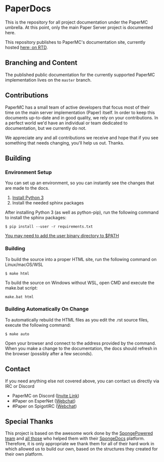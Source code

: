 # PaperDocs
This is the repository for all project documentation under the PaperMC umbrella.
At this point, only the main Paper Server project is documented here.

This repository publishes to PaperMC's documentation site, currently hosted [here; on RTD](https://paper.readthedocs.io).

## Branching and Content

The published public documentation for the currently supported PaperMC implementation lives on the `master` branch.

## Contributions

PaperMC has a small team of active developers that focus most of their time on the main server implementation (Paper) itself. In order to keep this documents up-to-date and in good quality, we rely on your contributions. In a perfect world we'd have an individual or team dedicated to documentation, but we currently do not.

We appreciate any and all contributions we receive and hope that if you see something that needs changing, you'll help us out. Thanks.

## Building

### Environment Setup

You can set up an environment, so you can instantly see the changes that are made to the docs.

1. [Install Python 3](https://www.python.org)
2. Install the needed sphinx packages

After installing Python 3 (as well as python-pip), run the following command to install the sphinx packages:

	$ pip install --user -r requirements.txt

[You may need to add the user binary directory to $PATH](https://packaging.python.org/tutorials/installing-packages/#installing-to-the-user-site)

### Building

To build the source into a proper HTML site, run the following command on Linux/macOS/WSL

	$ make html

To build the source on Windows without WSL, open CMD and execute the make.bat script:

	make.bat html

### Building Automatically On Change

To automatically rebuild the HTML files as you edit the .rst source files, execute the following command:

	$ make auto

Open your browser and connect to the address provided by the command. When you make a change to the documentation, the docs should refresh in the browser (possibly after a few seconds).

## Contact

If you need anything else not covered above, you can contact us directly via IRC or Discord

  + PaperMC on Discord ([Invite Link](https://discord.gg/papermc))
  + #Paper on EsperNet ([Webchat](https://webchat.esper.net/?channels=paper))
  + #Paper on SpigotIRC ([Webchat](http://elmer.spi.gt/iris/?channels=paper))

## Special Thanks
This project is based on the awesome work done by the [SpongePowered team](https://github.com/SpongePowered/) and [all those](https://github.com/SpongePowered/SpongeDocs/graphs/contributors) who helped them with their [SpongeDocs](https://github.com/SpongePowered/SpongeDocs) platform.
Therefore, it is only appropriate we thank them for all of their hard work in which allowed us to build our own, based on the structures they created for their own platform.
